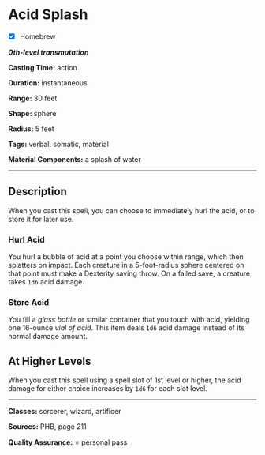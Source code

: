 # Acid Splash

- [x] Homebrew

***0th-level transmutation***

**Casting Time:** action

**Duration:** instantaneous

**Range:** 30 feet

**Shape:** sphere

**Radius:** 5 feet

**Tags:** verbal, somatic, material

**Material Components:** a splash of water

---

## Description
When you cast this spell, you can choose to immediately hurl the acid, or to store it for later use.

### Hurl Acid
You hurl a bubble of acid at a point you choose within range, which then splatters on impact.
Each creature in a 5-foot-radius sphere centered on that point must make a Dexterity saving throw.
On a failed save, a creature takes `1d6` acid damage.

### Store Acid
You fill a *glass bottle* or similar container that you touch with acid, yielding one 16-ounce *vial of acid*.
This item deals `1d6` acid damage instead of its normal damage amount.

## At Higher Levels
When you cast this spell using a spell slot of 1st level or higher, the acid damage for either choice increases by `1d6` for each slot level.

---

**Classes:** sorcerer, wizard, artificer

**Sources:** PHB, page 211

**Quality Assurance:** :star: personal pass
